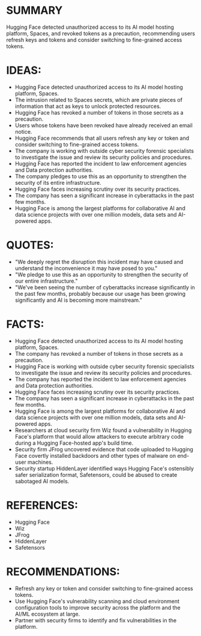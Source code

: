 # SUMMARY
Hugging Face detected unauthorized access to its AI model hosting platform, Spaces, and revoked tokens as a precaution, recommending users refresh keys and tokens and consider switching to fine-grained access tokens.

# IDEAS:
* Hugging Face detected unauthorized access to its AI model hosting platform, Spaces.
* The intrusion related to Spaces secrets, which are private pieces of information that act as keys to unlock protected resources.
* Hugging Face has revoked a number of tokens in those secrets as a precaution.
* Users whose tokens have been revoked have already received an email notice.
* Hugging Face recommends that all users refresh any key or token and consider switching to fine-grained access tokens.
* The company is working with outside cyber security forensic specialists to investigate the issue and review its security policies and procedures.
* Hugging Face has reported the incident to law enforcement agencies and Data protection authorities.
* The company pledges to use this as an opportunity to strengthen the security of its entire infrastructure.
* Hugging Face faces increasing scrutiny over its security practices.
* The company has seen a significant increase in cyberattacks in the past few months.
* Hugging Face is among the largest platforms for collaborative AI and data science projects with over one million models, data sets and AI-powered apps.

# QUOTES:
* "We deeply regret the disruption this incident may have caused and understand the inconvenience it may have posed to you."
* "We pledge to use this as an opportunity to strengthen the security of our entire infrastructure."
* "We've been seeing the number of cyberattacks increase significantly in the past few months, probably because our usage has been growing significantly and AI is becoming more mainstream."

# FACTS:
* Hugging Face detected unauthorized access to its AI model hosting platform, Spaces.
* The company has revoked a number of tokens in those secrets as a precaution.
* Hugging Face is working with outside cyber security forensic specialists to investigate the issue and review its security policies and procedures.
* The company has reported the incident to law enforcement agencies and Data protection authorities.
* Hugging Face faces increasing scrutiny over its security practices.
* The company has seen a significant increase in cyberattacks in the past few months.
* Hugging Face is among the largest platforms for collaborative AI and data science projects with over one million models, data sets and AI-powered apps.
* Researchers at cloud security firm Wiz found a vulnerability in Hugging Face's platform that would allow attackers to execute arbitrary code during a Hugging Face-hosted app's build time.
* Security firm JFrog uncovered evidence that code uploaded to Hugging Face covertly installed backdoors and other types of malware on end-user machines.
* Security startup HiddenLayer identified ways Hugging Face's ostensibly safer serialization format, Safetensors, could be abused to create sabotaged AI models.

# REFERENCES:
* Hugging Face
* Wiz
* JFrog
* HiddenLayer
* Safetensors

# RECOMMENDATIONS:
* Refresh any key or token and consider switching to fine-grained access tokens.
* Use Hugging Face's vulnerability scanning and cloud environment configuration tools to improve security across the platform and the AI/ML ecosystem at large.
* Partner with security firms to identify and fix vulnerabilities in the platform.
